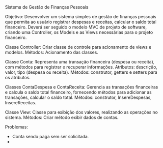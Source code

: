 Sistema de Gestão de Finanças Pessoais

Objetivo: Desenvolver um sistema simples de gestão de finanças pessoais que permita ao usuário registrar despesas e receitas, calcular o saldo total financeiro. Deverá ser seguido o modelo MVC de projeto de software, criando uma Controller, os Models e as Views necessárias para o projeto financeiro.

Classe Controller: Criar classe de controle para acionamento de views e modelos.
Métodos: Acionamento das classes.

Classe Conta: Representa uma transação financeira (despesa ou receita), com métodos para registrar e recuperar informações.
Atributos: descrição, valor, tipo (despesa ou receita).
Métodos: construtor, getters e setters para os atributos.

Classes ContaDespesa e ContaReceita: Gerencia as transações financeiras e calcula o saldo total financeiro, fornecendo métodos para adicionar as transações, calcular o
saldo total.
Métodos: construtor, InsereDespesas, InsereReceitas.

Classe View: Classe para exibição dos valores, realizando as operações no sistema.
Métodos: Criar método exibir dados de contas.

Problemas:
- Conta sendo paga sem ser solicitada.
- 